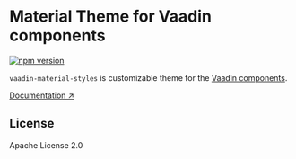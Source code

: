 # Material Theme for Vaadin components

[![npm version](https://badgen.net/npm/v/@vaadin/vaadin-material-styles)](https://www.npmjs.com/package/@vaadin/vaadin-material-styles)

`vaadin-material-styles` is customizable theme for the [Vaadin components](https://vaadin.com/components).

[Documentation ↗](https://cdn.vaadin.com/vaadin-material-styles/1.3.2/demo/)

## License

Apache License 2.0
